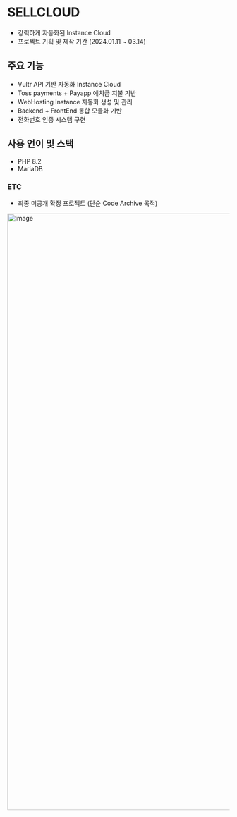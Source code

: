 # SELLCLOUD
* 강력하게 자동화된 Instance Cloud
* 프로젝트 기획 및 제작 기간 (2024.01.11 ~ 03.14)
## 주요 기능
* Vultr API 기반 자동화 Instance Cloud
* Toss payments + Payapp 예치금 지불 기반
* WebHosting Instance 자동화 생성 및 관리
* Backend + FrontEnd 통합 모듈화 기반
* 전화번호 인증 시스템 구현
## 사용 언이 및 스택
* PHP 8.2
* MariaDB
### ETC
* 최종 미공개 확정 프로젝트 (단순 Code Archive 목적)
<img width="1354" alt="image" src="https://github.com/SELLCLOUD/.github/assets/32701658/6fd73964-c747-40bd-848d-2d074d7c6be3">
